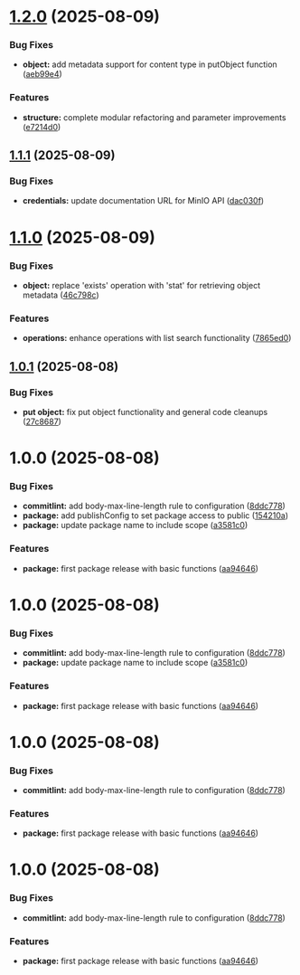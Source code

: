# [1.2.0](https://github.com/winth03/n8n-nodes-minio/compare/v1.1.1...v1.2.0) (2025-08-09)


### Bug Fixes

* **object:** add metadata support for content type in putObject function ([aeb99e4](https://github.com/winth03/n8n-nodes-minio/commit/aeb99e4785d1739a6a4cc561b1f33dbaf9f6436b))


### Features

* **structure:** complete modular refactoring and parameter improvements ([e7214d0](https://github.com/winth03/n8n-nodes-minio/commit/e7214d09a0ad233d5d58336b2f8937f9f5e12b02))

## [1.1.1](https://github.com/winth03/n8n-nodes-minio/compare/v1.1.0...v1.1.1) (2025-08-09)


### Bug Fixes

* **credentials:** update documentation URL for MinIO API ([dac030f](https://github.com/winth03/n8n-nodes-minio/commit/dac030f0d98a7161b0bbd4883ba4e9a853d6308f))

# [1.1.0](https://github.com/winth03/n8n-nodes-minio/compare/v1.0.1...v1.1.0) (2025-08-09)


### Bug Fixes

* **object:** replace 'exists' operation with 'stat' for retrieving object metadata ([46c798c](https://github.com/winth03/n8n-nodes-minio/commit/46c798c7946895600782e35709e4c6b4c9ea6a0e))


### Features

* **operations:** enhance operations with list search functionality ([7865ed0](https://github.com/winth03/n8n-nodes-minio/commit/7865ed04cc12b48121d626164a6ead88f6282591))

## [1.0.1](https://github.com/winth03/n8n-nodes-minio/compare/v1.0.0...v1.0.1) (2025-08-08)


### Bug Fixes

* **put object:** fix put object functionality and general code cleanups ([27c8687](https://github.com/winth03/n8n-nodes-minio/commit/27c8687c1b499d290f4e6a304bc333194e342d62))

# 1.0.0 (2025-08-08)


### Bug Fixes

* **commitlint:** add body-max-line-length rule to configuration ([8ddc778](https://github.com/winth03/n8n-nodes-minio/commit/8ddc7785a319f83cdb41b67d43156206d09ff282))
* **package:** add publishConfig to set package access to public ([154210a](https://github.com/winth03/n8n-nodes-minio/commit/154210a329a7444577b59c56747b593ad2ecfab7))
* **package:** update package name to include scope ([a3581c0](https://github.com/winth03/n8n-nodes-minio/commit/a3581c0f64a76d6756877e2a1c391bc5e23b6f09))


### Features

* **package:** first package release with basic functions ([aa94646](https://github.com/winth03/n8n-nodes-minio/commit/aa9464623dc261a8ec539a06480aa6937df53fdf))

# 1.0.0 (2025-08-08)


### Bug Fixes

* **commitlint:** add body-max-line-length rule to configuration ([8ddc778](https://github.com/winth03/n8n-nodes-minio/commit/8ddc7785a319f83cdb41b67d43156206d09ff282))
* **package:** update package name to include scope ([a3581c0](https://github.com/winth03/n8n-nodes-minio/commit/a3581c0f64a76d6756877e2a1c391bc5e23b6f09))


### Features

* **package:** first package release with basic functions ([aa94646](https://github.com/winth03/n8n-nodes-minio/commit/aa9464623dc261a8ec539a06480aa6937df53fdf))

# 1.0.0 (2025-08-08)


### Bug Fixes

* **commitlint:** add body-max-line-length rule to configuration ([8ddc778](https://github.com/winth03/n8n-nodes-minio/commit/8ddc7785a319f83cdb41b67d43156206d09ff282))


### Features

* **package:** first package release with basic functions ([aa94646](https://github.com/winth03/n8n-nodes-minio/commit/aa9464623dc261a8ec539a06480aa6937df53fdf))

# 1.0.0 (2025-08-08)


### Bug Fixes

* **commitlint:** add body-max-line-length rule to configuration ([8ddc778](https://github.com/winth03/n8n-nodes-minio/commit/8ddc7785a319f83cdb41b67d43156206d09ff282))


### Features

* **package:** first package release with basic functions ([aa94646](https://github.com/winth03/n8n-nodes-minio/commit/aa9464623dc261a8ec539a06480aa6937df53fdf))
